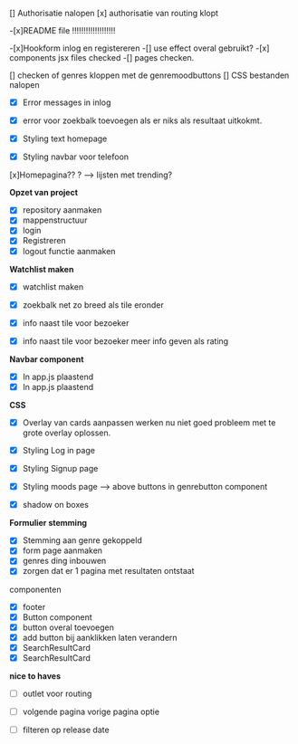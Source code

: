 [] Authorisatie nalopen
    [x] authorisatie van routing klopt



-[x]README file  !!!!!!!!!!!!!!!!!!!

-[x]Hookform inlog en registereren
-[] use effect overal  gebruikt?
    -[x] components jsx files checked
    -[] pages checken.


[] checken of genres kloppen met de genremoodbuttons
[] CSS bestanden nalopen 

-[x] Error messages in inlog
-[x] error voor zoekbalk toevoegen als er niks als resultaat uitkokmt. 
-[x] Styling  text homepage
-[x] Styling navbar voor telefoon



[x]Homepagina?? ? --> lijsten met trending?


**Opzet van project**
- [x]  repository aanmaken
- [x]  mappenstructuur
- [x]  login
- [x] Registreren
- [x] logout functie aanmaken

**Watchlist maken**
- [x]   watchlist maken
- [x] zoekbalk net zo breed als tile eronder
- [x] info naast tile voor bezoeker
- [x] info naast tile voor bezoeker meer info geven als rating 



**Navbar component**
- [x] In app.js plaastend
- [x] In app.js plaastend

**CSS**
- [x]  Overlay van cards aanpassen werken nu  niet goed probleem met te grote overlay oplossen.
- [x] Styling Log in page
- [x] Styling  Signup page
- [x] Styling moods page --> above buttons in genrebutton component
- [x] shadow on boxes


**Formulier stemming**
-[x] Stemming aan genre gekoppeld
- [x] form page aanmaken
- [x]  genres ding inbouwen
- [x] zorgen dat er 1 pagina met resultaten ontstaat 

componenten
- [x] footer 
- [x] Button component 
- [x] button overal toevoegen
- [x] add button bij aanklikken laten verandern
- [x] SearchResultCard
- [x] SearchResultCard

**nice to haves**
-[ ] outlet voor routing
-[ ] volgende pagina vorige pagina optie
-[ ] filteren op release date




